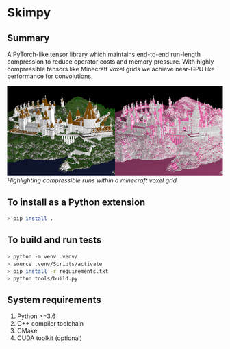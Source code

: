 # Skimpy

## Summary
A PyTorch-like tensor library which maintains end-to-end
run-length compression to reduce operator costs and memory
pressure. With highly compressible tensors 
like Minecraft voxel grids we achieve near-GPU like performance
for convolutions.

![Run Illustration](docs/images/voxel_runs.png)\
*Highlighting compressible runs within a minecraft voxel grid*

## To install as a Python extension
```bash
> pip install .
```

## To build and run tests
```bash
> python -m venv .venv/
> source .venv/Scripts/activate
> pip install -r requirements.txt
> python tools/build.py
```

## System requirements
1. Python >=3.6 
2. C++ compiler toolchain
3. CMake
4. CUDA toolkit (optional)
